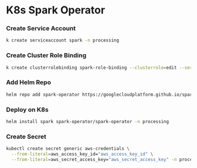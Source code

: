 # K8s Spark Operator

### Create Service Account
```bash
k create serviceaccount spark -n processing
```

### Create Cluster Role Binding
```bash
k create clusterrolebinding spark-role-binding --clusterrole=edit --serviceaccount=processing:spark -n processing
```

### Add Helm Repo
```bash
helm repo add spark-operator https://googlecloudplatform.github.io/spark-on-k8s-operator
```

### Deploy on K8s
```bash
helm install spark spark-operator/spark-operator -n processing
```

### Create Secret

```bash
kubectl create secret generic aws-credentials \
  --from-literal=aws_access_key_id="aws_access_key_id" \
  --from-literal=aws_secret_access_key="aws_secret_access_key" -n processing
```